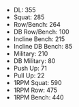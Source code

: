 * DL: 355
*  Squat: 285
*  Row/Bench: 264
*  DB Row/Bench: 100
*  Incline Bench: 215
*  Incline DB Bench: 85
*  Military: 210
*  DB Military: 80
*  Push Up: 71
*  Pull Up: 22
*  1RPM Squat: 590
*  1RPM Row: 475
*  1RPM Bench: 440
